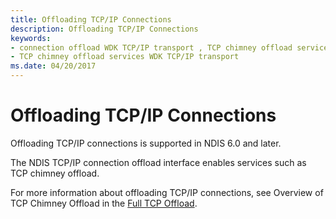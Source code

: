 ```yaml
---
title: Offloading TCP/IP Connections
description: Offloading TCP/IP Connections
keywords:
- connection offload WDK TCP/IP transport , TCP chimney offload services
- TCP chimney offload services WDK TCP/IP transport
ms.date: 04/20/2017
---
```


# Offloading TCP/IP Connections





Offloading TCP/IP connections is supported in NDIS 6.0 and later.

The NDIS TCP/IP connection offload interface enables services such as TCP chimney offload.

For more information about offloading TCP/IP connections, see Overview of TCP Chimney Offload in the [Full TCP Offload](full-tcp-offload.md).

 

 






